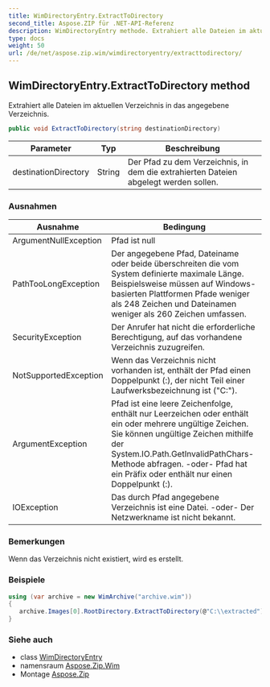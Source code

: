 ```yaml
---
title: WimDirectoryEntry.ExtractToDirectory
second_title: Aspose.ZIP für .NET-API-Referenz
description: WimDirectoryEntry methode. Extrahiert alle Dateien im aktuellen Verzeichnis in das angegebene Verzeichnis.
type: docs
weight: 50
url: /de/net/aspose.zip.wim/wimdirectoryentry/extracttodirectory/
---
```

## WimDirectoryEntry.ExtractToDirectory method

Extrahiert alle Dateien im aktuellen Verzeichnis in das angegebene Verzeichnis.

```csharp
public void ExtractToDirectory(string destinationDirectory)
```

| Parameter | Typ | Beschreibung |
| --- | --- | --- |
| destinationDirectory | String | Der Pfad zu dem Verzeichnis, in dem die extrahierten Dateien abgelegt werden sollen. |

### Ausnahmen

| Ausnahme | Bedingung |
| --- | --- |
| ArgumentNullException | Pfad ist null |
| PathTooLongException | Der angegebene Pfad, Dateiname oder beide überschreiten die vom System definierte maximale Länge. Beispielsweise müssen auf Windows-basierten Plattformen Pfade weniger als 248 Zeichen und Dateinamen weniger als 260 Zeichen umfassen. |
| SecurityException | Der Anrufer hat nicht die erforderliche Berechtigung, auf das vorhandene Verzeichnis zuzugreifen. |
| NotSupportedException | Wenn das Verzeichnis nicht vorhanden ist, enthält der Pfad einen Doppelpunkt (:), der nicht Teil einer Laufwerksbezeichnung ist ("C:\"). |
| ArgumentException | Pfad ist eine leere Zeichenfolge, enthält nur Leerzeichen oder enthält ein oder mehrere ungültige Zeichen. Sie können ungültige Zeichen mithilfe der System.IO.Path.GetInvalidPathChars-Methode abfragen. -oder- Pfad hat ein Präfix oder enthält nur einen Doppelpunkt (:). |
| IOException | Das durch Pfad angegebene Verzeichnis ist eine Datei. -oder- Der Netzwerkname ist nicht bekannt. |

### Bemerkungen

Wenn das Verzeichnis nicht existiert, wird es erstellt.

### Beispiele

```csharp
using (var archive = new WimArchive("archive.wim")) 
{ 
   archive.Images[0].RootDirectory.ExtractToDirectory(@"C:\\extracted");
}
```

### Siehe auch

* class [WimDirectoryEntry](../)
* namensraum [Aspose.Zip.Wim](../../wimdirectoryentry/)
* Montage [Aspose.Zip](../../../)


